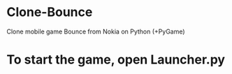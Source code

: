 # Clone-Bounce
Clone mobile game Bounce from Nokia on Python (+PyGame)
# To start the game, open Launcher.py
